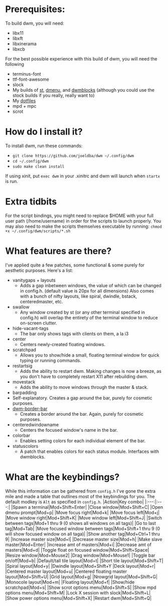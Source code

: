 # Prerequisites:
To build dwm, you will need:
* libx11
* libxft
* libxinerama
* libxcb

For the best possible experience with this build of dwm, you will need the following
* terminus-font
* ttf-font-awesome
* slock
* My builds of [st](https://github.com/joeldba/st), [dmenu](https://github.com/joeldba/dmenu), and [dwmblocks](https://github.com/joeldba/dwmblocks) (although you could use the stock builds if you really, really want to)
* My [dotfiles](https://github.com/joeldba/dotfiles)
* mpd + mpc
* scrot

# How do I install it?
To install dwm, run these commands:

* `git clone https://github.com/joeldba/dwm ~/.config/dwm`
* `cd ~/.config/dwm`
* `sudo make clean install`

If using xinit, put `exec dwm` in your .xinitrc and dwm will launch when `startx` is run.

# Extra tidbits
For the script bindings, you might need to replace $HOME with your full user path (/home/username) in order for the scripts to launch properly.
You may also need to make the scripts themselves executable by running:
`chmod +x ~/.config/dwm/scripts/*.sh`

# What features are there?
I've applied quite a few patches, some functional & some purely for aesthetic purposes. Here's a list:
* vanitygaps + layouts
  * Adds a gap inbetween windows, the value of which can be changed in config.h. (default value is 20px for all dimensions) Also comes with a bunch of nifty layouts, like spiral, dwindle, bstack, centeredmaster, etc. 
* swallow
  * Any window created by st (or any other terminal specified in config.h) will overlap the entirety of the terminal window to reduce on-screen clutter.
* hide-vacant-tags
  * The bar only shows tags with clients on them, a la i3
* center
  * Centers newly-created floating windows.
* scratchpad
  * Allows you to show/hide a small, floating terminal window for quick typing or running commands.
* restartsig
  * Adds the ability to restart dwm. Making changes is now a breeze, as you don't have to completely restart X11 after rebuilding dwm.
* movestack
  * Adds the ability to move windows through the master & stack.
*  barpadding
  * Self-explanatory. Creates a gap around the bar, purely for cosmetic purposes.
* [dwm-border-bar](https://codemadness.org/paste/dwm-border-bar.patch)
  * Creates a border around the bar. Again, purely for cosmetic purposes.
* centeredwindowname
  * Centers the focused window's name in the bar.
* colorbar
  * Enables setting colors for each individual element of the bar.
* statuscolors
  * A patch that enables colors for each status module. Interfaces with dwmblocks.


# What are the keybindings?
While this information can be gathered from `config.h` I've gone the extra mile and made a table that outlines most of the keybindings for you. The default modkey is `Alt` as specified in `config.h`.
|Action|Key combo|
|:---:|:---:|
|Spawn a terminal|Mod+Shift+Enter|
|Close window|Mod+Shift+C|
|Open dmenu prompt|Mod+p|
|Move focus right|Mod+k|
|Move focus left|Mod+j|
|Move window right|Mod+Shift+K|
|Move window left|Mod+Shift+J|
|Switch between tags|Mod+1 thru 9 (0 shows all windows on all tags)|
|Go to last tag|Mod+Tab|
|Move focused window between tags|Mod+Shift+1 thru 9 (0 will show focused window on all taga)|
|Show another tag|Mod+Ctrl+1 thru 9|
|Increase master size|Mod+l|
|Decrease master size|Mod+h|
|Make slave master|Mod+Enter|
|Increase amt of masters|Mod+i|
|Decrease amt of masters|Mod+d|
|Toggle float on focused window|Mod+Shift+Space|
|Resize window|Mod+Mouse2|
|Drag window|Mod+Mouse1|
|Toggle bar on/off|Mod+b|
|Default/tall tile layout|Mod+t|
|Short tile layout|Mod+Shift+T|
|Spiral layout|Mod+y|
|Dwindle layout|Mod+Shift+Y
|Deck layout|Mod+r|
|Centered master layout|Mod+u|
|Centered floating master layout|Mod+Shift+U|
|Grid layout|Mod+g|
|Nrowgrid layout|Mod+Shift+G|
|Monocole layout|Mod+m|
|Floating layout|Mod+f|
|Show/hide scratchpad|Mod+s|
|Show scrot options menu|Mod+Shift+S|
|Show mpd options menu|Mod+Shift+M|
|Lock X session with slock|Mod+Shift+L|
|Show power options menu|Mod+Shift+X|
|Restart dwm|Mod+Shift+Q|

